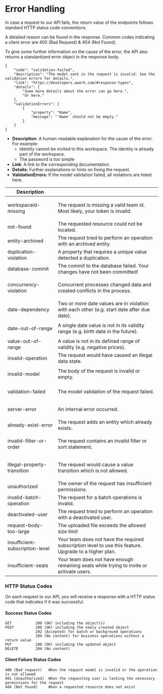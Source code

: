 # Error Handling

In case a request to our API fails, the return value of the endpoints follows standard HTTP status code conventions.&#x20;

A detailed reason can be found in the response. Common codes indicating a client error are 400 (Bad Request) & 404 (Not Found).&#x20;

To give some further information on the cause of the error, the API also returns a standardized error object in the response body.

```aspnet
{
    "code": "validation-failed",
    "description": "The model sent in the request is invalid. See the validation errors for details.",
    "link": "https://developers.awork.com/#response-types",
    "details": [
        "Some more details about the error can go here.",
        "Or here."
    ],
    "validationErrors": [
        {
            "property": "Name",
            "message": "'Name' should not be empty."
        }
    ]
}
```

* **Description**: A human-readable explanation for the cause of the error.\
  For example:
  * Identity cannot be invited to this workspace. The identity is already part of the workspace.
  * The password is too simple
* **Link:** A link to the corresponding documentation.
* **Details:** Further explanations or hints on fixing the request.
* **ValidationErrors:** If the model validation failed, all violations are listed here.

| Description                            |                                                                                                        |
| -------------------------------------- | ------------------------------------------------------------------------------------------------------ |
| <p>workspaceid-missing<br></p>         | The request is missing a valid team id. Most likely, your token is invalid.                            |
| not-found                              | The requested resource could not be located.                                                           |
| entity-archived                        | The request tried to perform an operation with an archived entity.                                     |
| duplication-violation                  | A property that requires a unique value detected a duplication.                                        |
| database-commit                        | The commit to the database failed. Your changes have not been committed!                               |
| <p>concurrency-violation<br></p>       | Concurrent processes changed data and created conflicts in the process.                                |
| date-dependency                        | Two or more date values are in violation with each other (e.g. start date after due date).             |
| <p>date-out-of-range<br></p>           | A single date value is not in its validity range (e.g. birth date in the future).                      |
| value-out-of-range                     | A value is not in its defined range of validity (e.g. negative prices).                                |
| invalid-operation                      | The request would have caused an illegal data state.                                                   |
| <p>invalid-model<br></p>               | The body of the request is invalid or empty.                                                           |
| <p>validation-failed<br></p>           | The model validation of the request failed.                                                            |
| server-error                           | <p>An internal error occurred.<br></p>                                                                 |
| already-exist-error                    | The request adds an entity which already exists.                                                       |
| <p>invalid-filter-or-order<br></p>     | <p>The request contains an invalid filter or sort statement.<br></p>                                   |
| <p>illegal-property-transition<br></p> | The request would cause a value transition which is not allowed.                                       |
| unauthorized                           | The owner of the request has insufficient permissions.                                                 |
| invalid-batch-operation                | The request for a batch operations is invalid.                                                         |
| deactivated-user                       | The request tried to perform an operation with a deactivated user.                                     |
| request-body-too-large                 | The uploaded file exceeds the allowed size limit                                                       |
| insufficient-subscription-level        | Your team does not have the required subscription level to use this feature. Upgrade to a higher plan. |
| insufficient-seats                     | Your team does not have enough remaining seats while trying to invite or activate users.               |

### HTTP Status Codes

On each request to our API, you will receive a response with a HTTP status code that indicates if it was successful.

#### Success Status Codes

```
GET           200 (OK) including the object(s)
POST          200 (OK) including the newly created object
              202 (Accepted) for batch or background operations
              204 (No content) for business operations without a return value
PUT           200 (OK) including the updated object
DELETE        204 (No content)
```

#### Client Failure Status Codes

```
400 (Bad request)   When the request model is invalid or the operation is not allowed
401 (Unauthorized)  When the requesting user is lacking the necessary permissions for the request
404 (Not found)     When a requested resource does not exist
```
